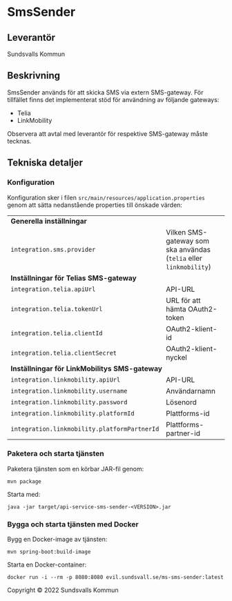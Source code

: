 # SmsSender

## Leverantör
Sundsvalls Kommun

## Beskrivning
SmsSender används för att skicka SMS via extern SMS-gateway. För tillfället finns det implementerat stöd för användning av följande gateways:

* Telia
* LinkMobility

Observera att avtal med leverantör för respektive SMS-gateway måste tecknas.

## Tekniska detaljer

### Konfiguration

Konfiguration sker i filen `src/main/resources/application.properties` genom att sätta nedanstående properties till önskade värden:

<table width="100%">
  <tbody>
    <tr>
      <td colspan="2"><strong>Generella inställningar</strong></td>
    </tr>
    <tr>
      <td><code>integration.sms.provider</code></td>
      <td>Vilken SMS-gateway som ska användas<br />(<code>telia</code> eller <code>linkmobility</code>)</td>
    </tr>
    <tr>
      <td colspan="2"><strong>Inställningar för Telias SMS-gateway</strong></td>
    </tr>
    <tr>
      <td><code>integration.telia.apiUrl</code></td>
      <td>API-URL</td>
    </tr>
    <tr>
      <td><code>integration.telia.tokenUrl</code></td>
      <td>URL för att hämta OAuth2-token</td>
    </tr>
    <tr>
      <td><code>integration.telia.clientId</code></td>
      <td>OAuth2-klient-id</td>
    </tr>
    <tr>
      <td><code>integration.telia.clientSecret</code></td>
      <td>OAuth2-klient-nyckel</td>
    </tr>
    <tr>
      <td colspan="2"><strong>Inställningar för LinkMobilitys SMS-gateway</strong></td>
    </tr>
    <tr>
      <td><code>integration.linkmobility.apiUrl</code></td>
      <td>API-URL</td>
    </tr>
    <tr>
      <td><code>integration.linkmobility.username</code></td>
      <td>Användarnamn</td>
    </tr>
    <tr>
      <td><code>integration.linkmobility.password</code></td>
      <td>Lösenord</td>
    </tr>
    <tr>
      <td><code>integration.linkmobility.platformId</code></td>
      <td>Plattforms-id</td>
    </tr>
    <tr>
      <td><code>integration.linkmobility.platformPartnerId</code></td>
      <td>Plattforms-partner-id</td>
    </tr>
  </tbody>
</table>


### Paketera och starta tjänsten

Paketera tjänsten som en körbar JAR-fil genom:

```
mvn package
```

Starta med:

```
java -jar target/api-service-sms-sender-<VERSION>.jar
```

### Bygga och starta tjänsten med Docker

Bygg en Docker-image av tjänsten:

```
mvn spring-boot:build-image
```

Starta en Docker-container:

```
docker run -i --rm -p 8080:8080 evil.sundsvall.se/ms-sms-sender:latest
```


Copyright &copy; 2022 Sundsvalls Kommun